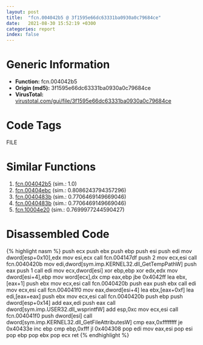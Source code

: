 ```yaml
---
layout: post
title:  "fcn.004042b5 @ 3f1595e66dc63331ba0930a0c79684ce"
date:   2021-08-30 15:52:19 +0300
categories: report
index: false
---
```


# Generic Information
- **Function:** fcn.004042b5
- **Origin (md5):** 3f1595e66dc63331ba0930a0c79684ce
- **VirusTotal:** [virustotal.com/gui/file/3f1595e66dc63331ba0930a0c79684ce][virustotal_ref]

# Code Tags
<span class="tag" id="FILE">FILE</span>


# Similar Functions

1. [fcn.004042b5][similar_1_ref] (sim.: 1.0)
2. [fcn.00404ebc][similar_2_ref] (sim.: 0.8086243794357296)
3. [fcn.0040483b][similar_3_ref] (sim.: 0.7706469149669046)
4. [fcn.0040483b][similar_4_ref] (sim.: 0.7706469149669046)
5. [fcn.10004e20][similar_5_ref] (sim.: 0.7699977244590427)


# Disassembled Code

{% highlight nasm %}
push ecx
push ebx
push ebp
push esi
push edi
mov dword[esp+0x10],edx
mov esi,ecx
call fcn.004147df
push 2
mov ecx,esi
call fcn.0040420b
mov edi,dword[sym.imp.KERNEL32.dll_GetTempPathW]
push eax
push 1
call edi
mov ecx,dword[esi]
xor ebp,ebp
xor edx,edx
mov dword[esi+4],ebp
mov word[ecx],dx
cmp eax,ebp
jbe 0x4042ff
lea ebx,[eax+1]
push ebx
mov ecx,esi
call fcn.0040420b
push eax
push ebx
call edi
mov ecx,esi
call fcn.004041f0
mov eax,dword[esi+4]
lea ebx,[eax+0xf]
lea edi,[eax+eax]
push ebx
mov ecx,esi
call fcn.0040420b
push ebp
push dword[esp+0x14]
add eax,edi
push eax
call dword[sym.imp.USER32.dll_wsprintfW]
add esp,0xc
mov ecx,esi
call fcn.004041f0
push dword[esi]
call dword[sym.imp.KERNEL32.dll_GetFileAttributesW]
cmp eax,0xffffffff
je 0x40433e
inc ebp
cmp ebp,0xfff
jl 0x404308
pop edi
mov eax,esi
pop esi
pop ebp
pop ebx
pop ecx
ret 
{% endhighlight %}


[similar_1_ref]: /report/fcn.004042b5@4c8869bb42f854640703b6ddda29ee38
[similar_2_ref]: /report/fcn.00404ebc@0cb2d61ee2bb08c35289961542a08513
[similar_3_ref]: /report/fcn.0040483b@617bd594ba13d0dcc08a315774c342d4
[similar_4_ref]: /report/fcn.0040483b@b8b9b802e96d8e813c605554cf6f7018
[similar_5_ref]: /report/fcn.10004e20@4c3818fdf32d89a09257dbc9d3e142ea
[virustotal_ref]: https://www.virustotal.com/gui/file/3f1595e66dc63331ba0930a0c79684ce